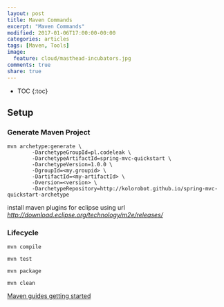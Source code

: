 ```yaml
---
layout: post
title: Maven Commands
excerpt: "Maven Commands"
modified: 2017-01-06T17:00:00-00:00
categories: articles
tags: [Maven, Tools]
image:
  feature: cloud/masthead-incubators.jpg
comments: true
share: true
---
```


* TOC
{:toc}


## Setup

### Generate Maven Project

```
mvn archetype:generate \
        -DarchetypeGroupId=pl.codeleak \
        -DarchetypeArtifactId=spring-mvc-quickstart \
        -DarchetypeVersion=1.0.0 \
        -DgroupId=<my.groupid> \
        -DartifactId=<my-artifactId> \
        -Dversion=<version> \
        -DarchetypeRepository=http://kolorobot.github.io/spring-mvc-quickstart-archetype
```

install maven plugins for eclipse using url *http://download.eclipse.org/technology/m2e/releases/*

### Lifecycle

`mvn compile`

`mvn test`

`mvn package`

`mvn clean`

[Maven guides getting started][maven-getting-started]

[maven-getting-started]:https://maven.apache.org/guides/getting-started/
